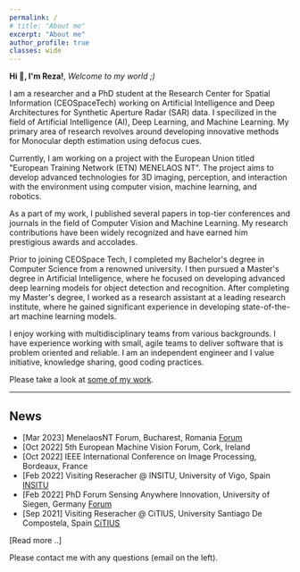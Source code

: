 ```yaml
---
permalink: /
# title: "About me"
excerpt: "About me"
author_profile: true
classes: wide
---
```


**Hi 👋, I'm Reza!**, *Welcome to my world ;)* <span class="pull-right"></span>

I am a researcher and a PhD student at the Research Center for Spatial Information (CEOSpaceTech) working on Artificial Intelligence and Deep Architectures for Synthetic Aperture Radar (SAR) data.
I specilized in the field of Artificial Intelligence (AI), Deep Learning, and Machine Learning. My primary area of research revolves around developing innovative methods for Monocular depth estimation using defocus cues.

Currently, I am working on a project with the European Union titled "European Training Network (ETN) MENELAOS NT". The project aims to develop advanced technologies for 3D imaging, perception, and interaction with the environment using computer vision, machine learning, and robotics.

As a part of my work, I published several papers in top-tier conferences and journals in the field of Computer Vision and Machine Learning. My research contributions have been widely recognized and have earned him prestigious awards and accolades.

Prior to joining CEOSpace Tech, I completed my Bachelor's degree in Computer Science from a renowned university. I then pursued a Master's degree in Artificial Intelligence, where he focused on developing advanced deep learning models for object detection and recognition. After completing my Master's degree, I worked as a research assistant at a leading research institute, where he gained significant experience in developing state-of-the-art machine learning models.


I enjoy working with multidisciplinary teams from various backgrounds. I have experience working with small, agile teams to deliver software that is problem oriented and reliable. I am an independent engineer and I value initiative, knowledge sharing, good coding practices.

Please take a look at [some of my work](/work).

---

## News
- [Mar 2023] MenelaosNT Forum, Bucharest, Romania [Forum](https://andrei2407.github.io/menelaos_nt_forum_bucharest/)
- [Oct 2022] 5th European Machine Vision Forum, Cork, Ireland
- [Oct 2022] IEEE International Conference on Image Processing, Bordeaux, France
- [Feb 2022] Visiting Reseracher @ INSITU, University of Vigo, Spain [INSITU](https://ingenieriainsitu.com/en/)
- [Feb 2022] PhD Forum Sensing Anywhere Innovation, University of Siegen, Germany [Forum](http://phdforum.zess.uni-siegen.de/)
- [Sep 2021] Visiting Reseracher @ CiTIUS, University Santiago De Compostela, Spain [CiTIUS](https://citius.gal/)


[Read more ..]

Please contact me with any questions (email on the left).
